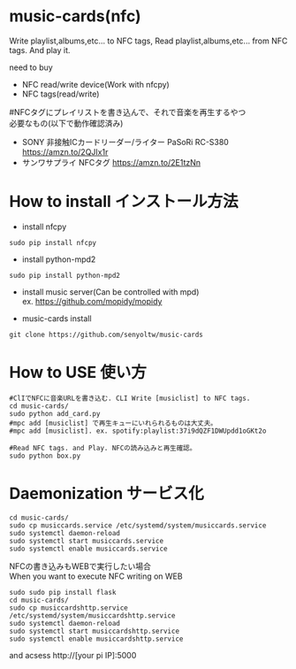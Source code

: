 # music-cards(nfc)
Write playlist,albums,etc... to NFC tags, Read playlist,albums,etc... from NFC tags. And play it.  

need to buy  
- NFC read/write device(Work with nfcpy)  
- NFC tags(read/write)

#NFCタグにプレイリストを書き込んで、それで音楽を再生するやつ  
必要なもの(以下で動作確認済み)  
- SONY 非接触ICカードリーダー/ライター PaSoRi RC-S380 https://amzn.to/2QJIx1r
- サンワサプライ NFCタグ https://amzn.to/2E1tzNn

# How to install インストール方法
- install nfcpy  
```
sudo pip install nfcpy
```

- install python-mpd2  
```
sudo pip install python-mpd2
```

- install music server(Can be controlled with mpd)    
ex. https://github.com/mopidy/mopidy  

- music-cards install
```
git clone https://github.com/senyoltw/music-cards
```

# How to USE 使い方

```
#ClIでNFCに音楽URLを書き込む. CLI Write [musiclist] to NFC tags.
cd music-cards/
sudo python add_card.py  
#mpc add [musiclist] で再生キューにいれられるものは大丈夫。
#mpc add [musiclist]. ex. spotify:playlist:37i9dQZF1DWUpdd1oGKt2o

#Read NFC tags. and Play. NFCの読み込みと再生確認。
sudo python box.py
```
# Daemonization サービス化
```
cd music-cards/
sudo cp musiccards.service /etc/systemd/system/musiccards.service
sudo systemctl daemon-reload
sudo systemctl start musiccards.service
sudo systemctl enable musiccards.service
```

NFCの書き込みもWEBで実行したい場合  
When you want to execute NFC writing on WEB
```
sudo sudo pip install flask
cd music-cards/
sudo cp musiccardshttp.service /etc/systemd/system/musiccardshttp.service
sudo systemctl daemon-reload
sudo systemctl start musiccardshttp.service
sudo systemctl enable musiccardshttp.service
```
and acsess http://[your pi IP]:5000

